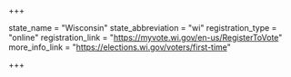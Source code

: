 +++

state_name = "Wisconsin"
state_abbreviation = "wi"
registration_type = "online"
registration_link = "https://myvote.wi.gov/en-us/RegisterToVote"
more_info_link = "https://elections.wi.gov/voters/first-time"

+++